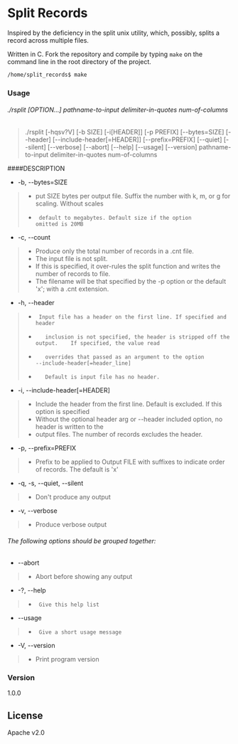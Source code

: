 # Split Records

Inspired by the deficiency in the split unix utility, which, possibly, splits a
record across multiple files.

Written in C. Fork the repository and compile by typing `make` on the command line in the root directory of the project.

```sh
/home/split_records$ make
```
### Usage

###### ./rsplit  [OPTION...]  pathname-to-input delimiter-in-quotes num-of-columns
> ./rsplit [-hqsv?V] [-b SIZE] [-i[HEADER]] [-p PREFIX] [--bytes=SIZE]
            [--header] [--include-header[=HEADER]] [--prefix=PREFIX] [--quiet]
            [--silent] [--verbose] [--abort] [--help] [--usage] [--version]
            pathname-to-input delimiter-in-quotes num-of-columns


####DESCRIPTION 

* -b, --bytes=SIZE          
>*  put SIZE bytes per output file. Suffix the number                           with k, m, or g for scaling. Without scales
>*      default to megabytes. Default size if the option                           omitted is 20MB

*	-c, --count
>*	Produce only the total number of records in a .cnt file.
>*	The input file is not split.
>*	If this is specified, it over-rules the split function and writes the number of records to file.
>*	The filename will be that specified by the -p option or the default 'x'; with a .cnt extension.

*   -h, --header               
>*      Input file has a header on the first line. If specified and header
>*        inclusion is not specified, the header is stripped off the output. 	If specified, the value read
>*        overrides that passed as an argument to the option        --include-header[=header_line]
>*		  Default is input file has no header.

*   -i, --include-header[=HEADER]   
>*  Include the header from the first line.          Default is excluded. If this option is specified
>*  Without the optional header arg or --header                             included option, no header is written to the
>*  output files. The number of records excludes the                             header. 

*  -p, --prefix=PREFIX        
>*  Prefix to be applied to Output FILE with suffixes                             to indicate order of records.   The default is 'x'

*  -q, -s, --quiet, --silent  
>*  Don't produce any output

*  -v, --verbose              
>*  Produce verbose output

###### The following options should be grouped together:
*   --abort                
>*   Abort before showing any output

*   -?, --help 
>*      Give this help list

*   --usage
>*      Give a short usage message

*   -V, --version              
>*  Print program version

### Version
1.0.0

License
----

Apache v2.0

